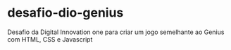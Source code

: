# desafio-dio-genius
Desafio da Digital Innovation one para criar um jogo semelhante ao Genius com HTML, CSS e Javascript
